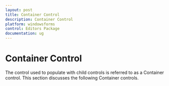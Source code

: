 ```yaml
---
layout: post
title: Container Control
description: Container Control
platform: windowsforms
control: Editors Package
documentation: ug
---
```

# Container Control

The control used to populate with child controls is referred to as a Container control. This section discusses the following Container controls.